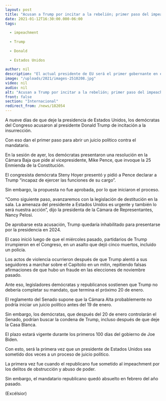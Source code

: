 ```yaml
---
layout: post
title: "Acusan a Trump por incitar a la rebelión; primer paso del impeachment"
date: 2021-01-12T16:30:00.000-06:00
tags:
  
  - impeachment
  
  - Trump
  
  - Donald
  
  - Estados Unidos
  
author: nil
description: "El actual presidente de EU será el primer gobernante en enfrentar dos juicios políticos"
image: "/uploads/2021/images-2510208.jpg"
video: nil
audio: nil
alt: "Acusan a Trump por incitar a la rebelión; primer paso del impeachment"
front: false
section: "Internacional"
redirect_from: /news/182054
---
```


A nueve días de que deje la presidencia de Estados Unidos, los demócratas del Congreso acusaron al presidente Donald Trump de incitación a la insurrección.

Con eso dan el primer paso para abrir un juicio político contra el mandatario.

En la sesión de ayer, los demócratas presentaron una resolución en la Cámara Baja que pide al vicepresidente, Mike Pence, que invoque la 25 Enmienda de la Constitución.

El congresista demócrata Steny Hoyer presentó y pidió a Pence declarar a Trump “incapaz de ejercer las funciones de su cargo”.

Sin embargo, la propuesta no fue aprobada, por lo que iniciaron el proceso.

“Como siguiente paso, avanzaremos con la legislación de destitución en la sala. La amenaza del presidente a Estados Unidos es urgente y también lo será nuestra acción”, dijo la presidenta de la Cámara de Representantes, Nancy Pelosi.

De aprobarse esta acusación, Trump quedaría inhabilitado para presentarse por la presidencia en 2024.

El caso inició luego de que el miércoles pasado, partidarios de Trump irrumpieron en el Congreso, en un asalto que dejó cinco muertos, incluido un policía.

Los actos de violencia ocurrieron después de que Trump alentó a sus seguidores a marchar sobre el Capitolio en un mitin, repitiendo falsas afirmaciones de que hubo un fraude en las elecciones de noviembre pasado.

Ante eso, legisladores demócratas y republicanos sostienen que Trump no debería completar su mandato, que termina el próximo 20 de enero.

El reglamento del Senado supone que la Cámara Alta probablemente no podría iniciar un juicio político antes del 19 de enero.

Sin embargo, los demócratas, que después del 20 de enero controlarán el Senado, podrían buscar la condena de Trump, incluso después de que deje la Casa Blanca.

El plazo estará vigente durante los primeros 100 días del gobierno de Joe Biden.

Con esto, será la primera vez que un presidente de Estados Unidos sea sometido dos veces a un proceso de juicio político.

La primera vez fue cuando el republicano fue sometido al impeachment por los delitos de obstrucción y abuso de poder.

Sin embargo, el mandatario republicano quedó absuelto en febrero del año pasado.

(Excélsior)